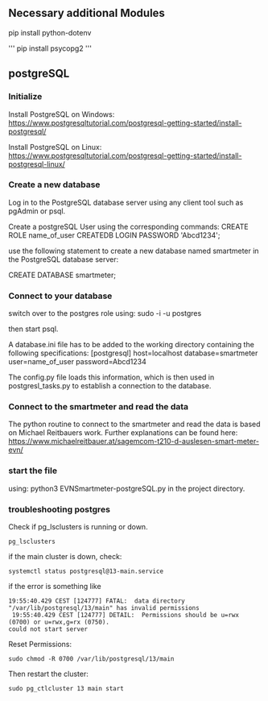 ## Necessary additional Modules

pip install python-dotenv

'''
pip install psycopg2
'''

## postgreSQL

### Initialize

Install PostgreSQL on Windows:
https://www.postgresqltutorial.com/postgresql-getting-started/install-postgresql/

Install PostgreSQL on Linux:
https://www.postgresqltutorial.com/postgresql-getting-started/install-postgresql-linux/

### Create a new database

Log in to the PostgreSQL database server using any client tool such as pgAdmin or psql.

Create a postgreSQL User using the corresponding commands:
CREATE ROLE name_of_user
CREATEDB
LOGIN
PASSWORD 'Abcd1234';

use the following statement to create a new database named smartmeter in the PostgreSQL database server:

CREATE DATABASE smartmeter;

### Connect to your database

switch over to the postgres role using:
sudo -i -u postgres

then start psql.

A database.ini file has to be added to the working directory containing the following specifications:
[postgresql]
host=localhost
database=smartmeter
user=name_of_user
password=Abcd1234

The config.py file loads this information, which is then used in postgresl_tasks.py to establish a connection to the database.

### Connect to the smartmeter and read the data

The python routine to connect to the smartmeter and read the data is based on Michael Reitbauers work.
Further explanations can be found here:
https://www.michaelreitbauer.at/sagemcom-t210-d-auslesen-smart-meter-evn/

### start the file

using: python3 EVNSmartmeter-postgreSQL.py in the project directory.

### troubleshooting postgres

Check if pg_lsclusters is running or down.

```
pg_lsclusters
```

if the main cluster is down, check:

```
systemctl status postgresql@13-main.service
```

if the error is something like

```
19:55:40.429 CEST [124777] FATAL:  data directory "/var/lib/postgresql/13/main" has invalid permissions
 19:55:40.429 CEST [124777] DETAIL:  Permissions should be u=rwx (0700) or u=rwx,g=rx (0750).
could not start server
```

Reset Permissions:

```
sudo chmod -R 0700 /var/lib/postgresql/13/main
```

Then restart the cluster:

```
sudo pg_ctlcluster 13 main start
```
